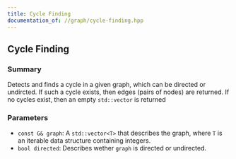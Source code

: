 ```yaml
---
title: Cycle Finding
documentation_of: //graph/cycle-finding.hpp
---
```


## Cycle Finding

### Summary

Detects and finds a cycle in a given graph, which can be directed or undircted. If such a cycle exists, then edges (pairs of nodes)
are returned. If no cycles exist, then an empty `std::vector` is returned

### Parameters
- `const G& graph`: A `std::vector<T>` that describes the graph, where `T` is an iterable data structure containing integers.
- `bool directed`: Describes wether `graph` is directed or undirected. 

